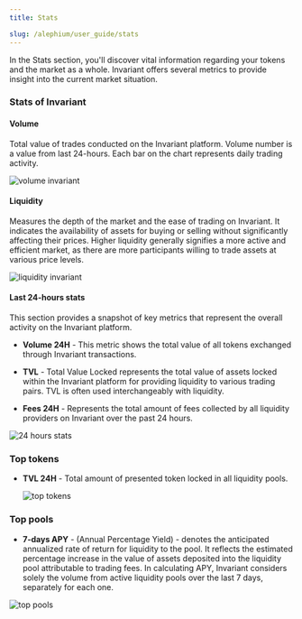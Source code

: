 ```yaml
---
title: Stats

slug: /alephium/user_guide/stats
---
```


In the Stats section, you'll discover vital information regarding your tokens and the market as a whole. Invariant offers several metrics to provide insight into the current market situation.

### Stats of Invariant

#### Volume

Total value of trades conducted on the Invariant platform. Volume number is a value from last 24-hours. Each bar on the chart represents daily trading activity.

![volume invariant](/img/docs/app/volume_invariant.png)

#### Liquidity

Measures the depth of the market and the ease of trading on Invariant. It indicates the availability of assets for buying or selling without significantly affecting their prices. Higher liquidity generally signifies a more active and efficient market, as there are more participants willing to trade assets at various price levels.

![liquidity invariant](/img/docs/app/liquidity_invariant.png)

#### Last 24-hours stats

This section provides a snapshot of key metrics that represent the overall activity on the Invariant platform.

- **Volume 24H** - This metric shows the total value of all tokens exchanged through Invariant transactions.

- **TVL** - Total Value Locked represents the total value of assets locked within the Invariant platform for providing liquidity to various trading pairs. TVL is often used interchangeably with liquidity.

- **Fees 24H** - Represents the total amount of fees collected by all liquidity providers on Invariant over the past 24 hours.

![24 hours stats](/img/docs/app/stats.png)

### Top tokens

- **TVL 24H** - Total amount of presented token locked in all liquidity pools.

  ![top tokens](/img/docs/app/top_tokens.png)

### Top pools

- **7-days APY** - (Annual Percentage Yield) - denotes the anticipated annualized rate of return for liquidity to the pool. It reflects the estimated percentage increase in the value of assets deposited into the liquidity pool attributable to trading fees. In calculating APY, Invariant considers solely the volume from active liquidity pools over the last 7 days, separately for each one.

![top pools](/img/docs/app/top_pools.png)

